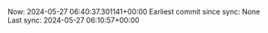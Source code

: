 Now: 2024-05-27 06:40:37.301141+00:00 Earliest commit since sync: None Last sync: 2024-05-27 06:10:57+00:00
